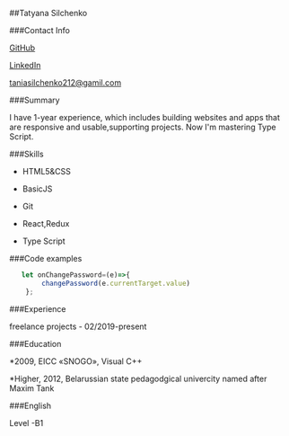 ##Tatyana Silchenko


###Contact Info


[GitHub](https://github.com/TatynaSilchenko)

[LinkedIn](http://linkedin.com/in/tatyana-silchenko-6bb8b4188)  

taniasilchenko212@gamil.com

###Summary


I have 1-year experience, which includes building websites and apps that are responsive and usable,supporting projects.
Now I'm mastering Type Script. 


###Skills


* HTML5&CSS

* BasicJS

* Git

* React,Redux

* Type Script


###Code examples


```Javascript
   let onChangePassword=(e)=>{
        changePassword(e.currentTarget.value)
    };
```

###Experience


freelance projects - 02/2019-present


###Education


*2009, EICC «SNOGO», Visual C++

*Higher, 2012, Belarussian state pedagodgical univercity named after Maxim Tank

###English


Level -B1